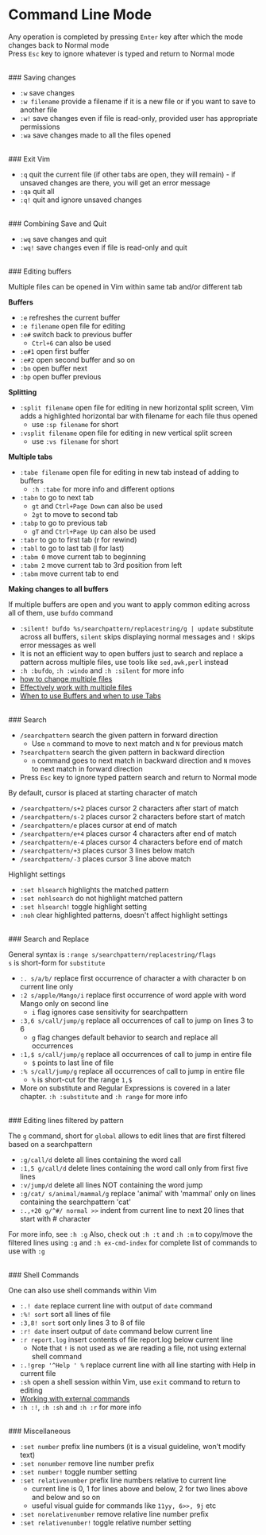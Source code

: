 # <a name="command-line-mode"></a>Command Line Mode


Any operation is completed by pressing `Enter` key after which the mode changes back to Normal mode  
Press `Esc` key to ignore whatever is typed and return to Normal mode

<br>
### <a name="saving-changes"></a>Saving changes

* `:w` save changes
* `:w filename` provide a filename if it is a new file or if you want to save to another file
* `:w!` save changes even if file is read-only, provided user has appropriate permissions
* `:wa` save changes made to all the files opened

<br>
### <a name="exit-vim"></a>Exit Vim

* `:q` quit the current file (if other tabs are open, they will remain) - if unsaved changes are there, you will get an error message
* `:qa` quit all
* `:q!` quit and ignore unsaved changes

<br>
### <a name="combining-save-and-quit"></a>Combining Save and Quit

* `:wq` save changes and quit
* `:wq!` save changes even if file is read-only and quit

<br>
### <a name="editing-buffers"></a>Editing buffers

Multiple files can be opened in Vim within same tab and/or different tab

**Buffers**

* `:e` refreshes the current buffer
* `:e filename` open file for editing
* `:e#` switch back to previous buffer
    * `Ctrl+6` can also be used
* `:e#1` open first buffer
* `:e#2` open second buffer and so on
* `:bn` open buffer next
* `:bp` open buffer previous

**Splitting**

* `:split filename` open file for editing in new horizontal split screen, Vim adds a highlighted horizontal bar with filename for each file thus opened
    * use `:sp filename` for short
* `:vsplit filename` open file for editing in new vertical split screen
    * use `:vs filename` for short

**Multiple tabs**

* `:tabe filename` open file for editing in new tab instead of adding to buffers
    * `:h :tabe` for more info and different options
* `:tabn` to go to next tab
    * `gt` and `Ctrl+Page Down` can also be used
    * `2gt` to move to second tab
* `:tabp` to go to previous tab
    * `gT` and `Ctrl+Page Up`  can also be used
* `:tabr` to go to first tab (r for rewind)
* `:tabl` to go to last tab (l for last)
* `:tabm 0` move current tab to beginning
* `:tabm 2` move current tab to 3rd position from left
* `:tabm` move current tab to end

**Making changes to all buffers**

If multiple buffers are open and you want to apply common editing across all of them, use `bufdo` command

* `:silent! bufdo %s/searchpattern/replacestring/g | update` substitute across all buffers, `silent` skips displaying normal messages and `!` skips error messages as well
* It is not an efficient way to open buffers just to search and replace a pattern across multiple files, use tools like `sed,awk,perl` instead
* `:h :bufdo`, `:h :windo` and `:h :silent` for more info
* [how to change multiple files](https://vimcasts.org/episodes/using-argdo-to-change-multiple-files/)
* [Effectively work with multiple files](https://stackoverflow.com/questions/53664/how-to-effectively-work-with-multiple-files-in-vim)
* [When to use Buffers and when to use Tabs](https://joshldavis.com/2014/04/05/vim-tab-madness-buffers-vs-tabs/)

<br>
### <a name="search"></a>Search

* `/searchpattern` search the given pattern in forward direction
    * Use `n` command to move to next match and `N` for previous match
* `?searchpattern` search the given pattern in backward direction
    * `n` command goes to next match in backward direction and `N` moves to next match in forward direction
* Press `Esc` key to ignore typed pattern search and return to Normal mode

By default, cursor is placed at starting character of match

* `/searchpattern/s+2` places cursor 2 characters after start of match
* `/searchpattern/s-2` places cursor 2 characters before start of match
* `/searchpattern/e` places cursor at end of match
* `/searchpattern/e+4` places cursor 4 characters after end of match
* `/searchpattern/e-4` places cursor 4 characters before end of match
* `/searchpattern/+3` places cursor 3 lines below match
* `/searchpattern/-3` places cursor 3 line above match

Highlight settings

* `:set hlsearch` highlights the matched pattern
* `:set nohlsearch` do not highlight matched pattern
* `:set hlsearch!` toggle highlight setting
* `:noh` clear highlighted patterns, doesn't affect highlight settings

<br>
### <a name="search-and-replace"></a>Search and Replace

General syntax is `:range s/searchpattern/replacestring/flags`  
`s` is short-form for `substitute`

* `:. s/a/b/` replace first occurrence of character a with character b on current line only
* `:2 s/apple/Mango/i` replace first occurrence of word apple with word Mango only on second line
    * `i` flag ignores case sensitivity for searchpattern
* `:3,6 s/call/jump/g` replace all occurrences of call to jump on lines 3 to 6
    * `g` flag changes default behavior to search and replace all occurrences
* `:1,$ s/call/jump/g` replace all occurrences of call to jump in entire file
    * `$` points to last line of file
* `:% s/call/jump/g` replace all occurrences of call to jump in entire file
    * `%` is short-cut for the range `1,$`
* More on substitute and Regular Expressions is covered in a later chapter. `:h :substitute` and `:h range` for more info

<br>
### <a name="editing-lines-filtered-by-pattern"></a>Editing lines filtered by pattern

The `g` command, short for `global` allows to edit lines that are first filtered based on a searchpattern

* `:g/call/d` delete all lines containing the word call
* `:1,5 g/call/d` delete lines containing the word call only from first five lines
* `:v/jump/d` delete all lines NOT containing the word jump
* `:g/cat/ s/animal/mammal/g` replace 'animal' with 'mammal' only on lines containing the searchpattern 'cat'
* `:.,+20 g/^#/ normal >>` indent from current line to next 20 lines that start with # character

For more info, see `:h :g`
Also, check out `:h :t` and `:h :m` to copy/move the filtered lines using `:g` and `:h ex-cmd-index` for complete list of commands to use with `:g`

<br>
### <a name="shell-commands"></a>Shell Commands

One can also use shell commands within Vim

* `:.! date` replace current line with output of `date` command
* `:%! sort` sort all lines of file
* `:3,8! sort` sort only lines 3 to 8 of file
* `:r! date` insert output of `date` command below current line
* `:r report.log` insert contents of file report.log below current line
    * Note that `!` is not used as we are reading a file, not using external shell command
* `:.!grep '^Help ' %` replace current line with all line starting with Help in current file
* `:sh` open a shell session within Vim, use `exit` command to return to editing
* [Working with external commands](https://www.linux.com/learn/tutorials/442419-vim-tips-working-with-external-commands)
* `:h :!`, `:h :sh` and `:h :r` for more info

<br>
### <a name="miscellaneous"></a>Miscellaneous

* `:set number` prefix line numbers (it is a visual guideline, won't modify text)
* `:set nonumber` remove line number prefix
* `:set number!` toggle number setting
* `:set relativenumber` prefix line numbers relative to current line
    * current line is 0, 1 for lines above and below, 2 for two lines above and below and so on
    * useful visual guide for commands like `11yy, 6>>, 9j` etc
* `:set norelativenumber` remove relative line number prefix
* `:set relativenumber!` toggle relative number setting
